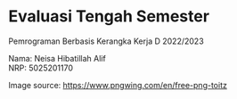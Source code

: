 # Evaluasi Tengah Semester
Pemrograman Berbasis Kerangka Kerja D 2022/2023

Nama: Neisa Hibatillah Alif </br>
NRP: 5025201170 </br>

Image source: https://www.pngwing.com/en/free-png-toitz
